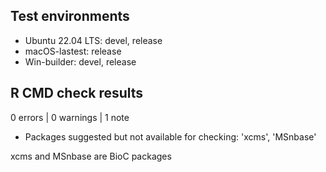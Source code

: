 ## Test environments

* Ubuntu 22.04 LTS: devel, release
* macOS-lastest: release
* Win-builder: devel, release

## R CMD check results

0 errors | 0 warnings | 1 note

* Packages suggested but not available for checking: 'xcms', 'MSnbase'

xcms and MSnbase are BioC packages

